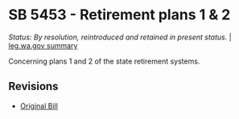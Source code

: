 # SB 5453 - Retirement plans 1 & 2
*Status: By resolution, reintroduced and retained in present status.* | [leg.wa.gov summary](https://app.leg.wa.gov/billsummary?BillNumber=5453&Year=2021)

Concerning plans 1 and 2 of the state retirement systems.

## Revisions
* [Original Bill](1/)